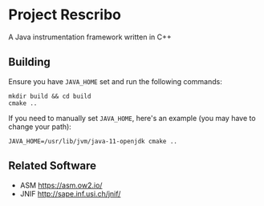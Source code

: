 # Project Rescribo

A Java instrumentation framework written in C++

## Building

Ensure you have `JAVA_HOME` set and run the following commands:

    mkdir build && cd build
    cmake ..

If you need to manually set `JAVA_HOME`, here's an example (you may have to change your path):

    JAVA_HOME=/usr/lib/jvm/java-11-openjdk cmake ..

## Related Software

- ASM https://asm.ow2.io/
- JNIF http://sape.inf.usi.ch/jnif/
